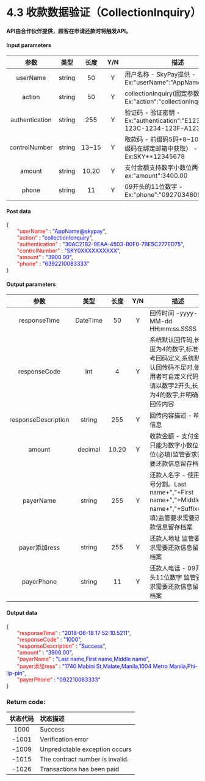 # 4.3 收款数据验证（CollectionInquiry）
#### API由合作伙伴提供，顾客在申请还款时将触发API。

#### Input parameters
| 参数                        |    类型     | 长度   |Y/N |描述|
| :-------------------------: | :-----------: |:-----:|:---:|--------------------------------|   
|userName|string|50|Y|用户名称 - SkyPay提供 - Ex:"userName":"AppName@skypay"|
|action|string|50|Y|collectionInquiry(固定参数值) - Ex:"action":"collectionInquiry"|
|authentication |string |255|Y|验证码 - 验证密钥 - Ex:"authentication":"E1234567-123C-1234-123F-A12345670"|
|controlNumber|string|13~15|Y|取款码 - 前缀码5码+8~10个数字（前缀码在绑定邮箱中获取） - Ex:SKY**12345678|
|amount|string|10.20|Y|支付金额支持数字小数位两位 -  ex:"amount":3400.00|
|phone|string|11|Y|09开头的11位数字  - Ex:"phone":"09270348095"|

#### Post data


{<br>
    <font color=red>&ensp;&ensp;&ensp;&ensp;"userName"</font> : <font color=blue>"AppName@skypay"</font>,<br>
    <font color=red>&ensp;&ensp;&ensp;&ensp;"action"</font> : <font color=blue>"collectionIcnquiry"</font>,<br>
    <font color=red>&ensp;&ensp;&ensp;&ensp;"authentication"</font> : <font color=blue>"30AC21B2-9EAA-4503-B0F0-7BE5C277ED75"</font>,<br>
    <font color=red>&ensp;&ensp;&ensp;&ensp;"controlNumber"</font> : <font color=blue>"SKY0XXXXXXXXXX"</font>,<br>
    <font color=red>&ensp;&ensp;&ensp;&ensp;"amount"</font> : <font color=blue>"3900.00"</font>,<br>
    <font color=red>&ensp;&ensp;&ensp;&ensp;"phone"</font> : <font color=blue>"6392210083333"</font><br>
}


#### Output parameters
| 参数                        |    类型     | 长度  |Y/N  |描述|
| :-------------------------: | :-----------: |:-----:|:-----:|--------------------------------|   
|responseTime|DateTime|50|Y|回传时间 -yyyy-MM-dd HH:mm:ss.SSSS|
|responseCode|int|4|Y|系统默认回传码,长度为4的数字,标准参考回码定义,系统默认回传码不足时,使用者可自定义代码,请以数字2开头,长度为4的数字,并明确在回传内容|
|responseDescription|string|255| Y|回传内容描述 - 响应信息|
|amount|decimal|10.20|Y|收款金额 - 支付金额只能为数字小数位两位(必填)监管要求需要还款信息留存档案|
|payerName|string|255|Y|还款人名字 - 使用逗号分割。Last name+","+First name+","+Middle name+","+Suffix(必填)监管要求需要还款信息留存档案|
|payer添加ress|string|255|Y|还款人地址 监管要求需要还款信息留存档案|
|payerPhone|string|11|Y|还款人电话 - 09开头11位数字 监管要求需要还款信息留存档案|

#### Output data

{<br>
    <font color=red>&ensp;&ensp;&ensp;&ensp;"responseTime"</font> : <font color=blue>"2018-06-18 17:52:10.5211"</font>,<br>
    <font color=red>&ensp;&ensp;&ensp;&ensp;"responseCode"</font> : <font color=blue>"1000"</font>,<br>
    <font color=red>&ensp;&ensp;&ensp;&ensp;"responseDescription"</font> : <font color=blue>"Success"</font>,<br>
    <font color=red>&ensp;&ensp;&ensp;&ensp;"amount"</font> : <font color=blue>"3900.00"</font>,<br>
    <font color=red>&ensp;&ensp;&ensp;&ensp;"payerName"</font> : <font color=blue>"Last name,First name,Middle name"</font>,<br>
    <font color=red>&ensp;&ensp;&ensp;&ensp;"payer添加ress"</font> : <font color=blue>"1740 Mabini St,Malate,Manila,1004 Metro Manila,Phi-lip-pin"</font>,<br>
    <font color=red>&ensp;&ensp;&ensp;&ensp;"payerPhone"</font> : <font color=blue>"092210083333"</font><br>
}


### Return code:

| 状态代码                        |   状态描述    | 
| :-------------------------: | :----------- |
|1000 |Success|
|-1001|Verification error|
|-1009|Unpredictable exception occurs|
|-1015|The contract number is invalid.|
|-1026|Transactions has been paid|






